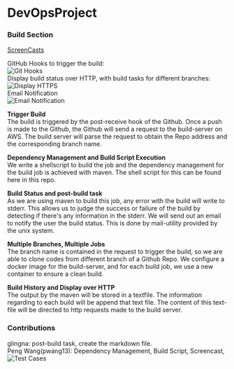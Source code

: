 # DevOpsProject
### Build Section
[ScreenCasts](https://www.youtube.com/watch?v=LIC-QpUA_jw&feature=youtu.be)

GitHub Hooks to trigger the build:<br>
![Git Hooks](https://github.ncsu.edu/tthai/DevOpsProject/blob/master/SnapShot1.png)<br>
Display build status over HTTP, with build tasks for different branches:<br>
![Display HTTPS](https://github.ncsu.edu/tthai/DevOpsProject/blob/master/SnapShot2.png)<br>
Email Notification<br>
![Email Notification](https://github.ncsu.edu/tthai/DevOpsProject/blob/master/SnapShot3.png)

**Trigger Build**<br>
The build is triggered by the post-receive hook of the Github. Once a push is made to the Github, the Github will send a request to the build-server on AWS. The build server will parse the request to obtain the Repo address and the corresponding branch name.<br>

**Dependency Management and Build Script Execution**<br>
We write a shellscript to build the job and the dependency management for the build job is achieved with maven. The shell script for this can be found here in this repo.<br>

**Build Status and post-build task**<br>
As we are using maven to build this job, any error with the build will write to stderr. This allows us to judge the success or failure of the build by detecting if there's any information in the stderr. We will send out an email to notify the user the build status. This is done by mail-utility provided by the unix system.<br>

**Multiple Branches, Multiple Jobs**<br>
The branch name is contained in the request to trigger the build, so we are able to clone codes from different branch of a Github Repo. We configure a docker image for the build-server, and for each build job, we use a new container to ensure a clean build.<br>

**Build History and Display over HTTP**<br>
The output by the maven will be stored in a textfile. The information regarding to each build will be append that text file. The content of this text-file will be directed to http requests made to the build server.<br>

### Contributions
glingna: post-build task, create the markdown file.<br>
Peng Wang(pwang13): Dependency Management, Build Script, Screencast, ![Test Cases](https://github.com/pwang13/JSPDemo)
